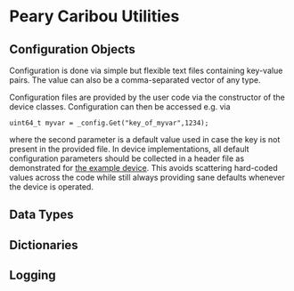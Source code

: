 # Peary Caribou Utilities

## Configuration Objects

Configuration is done via simple but flexible text files containing key-value pairs. The value can also be a comma-separated vector of any type.

Configuration files are provided by the user code via the constructor of the device classes. Configuration can then be accessed e.g. via

```
uint64_t myvar = _config.Get("key_of_myvar",1234);
```

where the second parameter is a default value used in case the key is not present in the provided file. In device implementations, all default configuration parameters should be collected in a header file as demonstrated for [the example device](devices/example/example_defaults.hpp). This avoids scattering hard-coded values across the code while still always providing sane defaults whenever the device is operated.

## Data Types

## Dictionaries

## Logging

